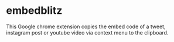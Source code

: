 # embedblitz
This Google chrome extension copies the embed code of a tweet, instagram post or youtube video via context menu to the clipboard.
